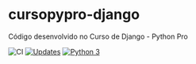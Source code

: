 # cursopypro-django
Código desenvolvido no Curso de Django - Python Pro

![CI](https://github.com/vladimirvinicius/cursopypro-django/workflows/CI/badge.svg)
[![Updates](https://pyup.io/repos/github/vladimirvinicius/cursopypro-django/shield.svg)](https://pyup.io/repos/github/vladimirvinicius/cursopypro-django/)
[![Python 3](https://pyup.io/repos/github/vladimirvinicius/cursopypro-django/python-3-shield.svg)](https://pyup.io/repos/github/vladimirvinicius/cursopypro-django/)
